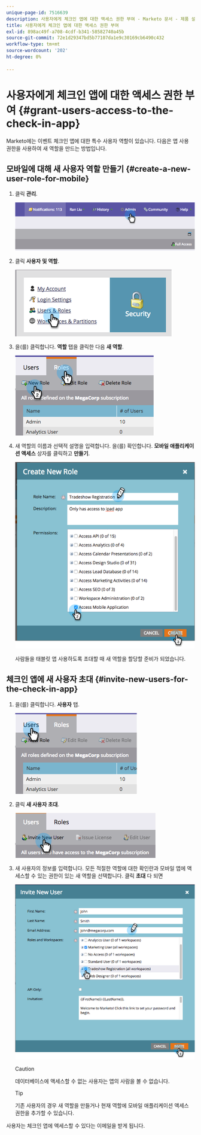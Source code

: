 ```yaml
---
unique-page-id: 7516639
description: 사용자에게 체크인 앱에 대한 액세스 권한 부여 - Marketo 문서 - 제품 설명서
title: 사용자에게 체크인 앱에 대한 액세스 권한 부여
exl-id: 898ac49f-a708-4cdf-b341-58582740a45b
source-git-commit: 72e1d29347bd5b77107da1e9c30169cb6490c432
workflow-type: tm+mt
source-wordcount: '202'
ht-degree: 0%

---
```


# 사용자에게 체크인 앱에 대한 액세스 권한 부여 {#grant-users-access-to-the-check-in-app}

Marketo에는 이벤트 체크인 앱에 대한 특수 사용자 역할이 있습니다. 다음은 앱 사용 권한을 사용하여 새 역할을 만드는 방법입니다.

## 모바일에 대해 새 사용자 역할 만들기 {#create-a-new-user-role-for-mobile}

1. 클릭 **관리**.

   ![](assets/image2015-6-2-10-3a39-3a31.png)

1. 클릭 **사용자 및 역할**.

   ![](assets/image2015-6-2-10-3a56-3a0.png)

1. 을(를) 클릭합니다. **역할** 탭을 클릭한 다음 **새 역할**.

   ![](assets/image2015-6-2-11-3a3-3a23.png)

1. 새 역할의 이름과 선택적 설명을 입력합니다. 을(를) 확인합니다. **모바일 애플리케이션 액세스** 상자를 클릭하고 **만들기**.

   ![](assets/image2015-6-2-11-3a4-3a58.png)

   사람들을 태블릿 앱 사용하도록 초대할 때 새 역할을 할당할 준비가 되었습니다.

## 체크인 앱에 새 사용자 초대 {#invite-new-users-for-the-check-in-app}

1. 을(를) 클릭합니다. **사용자** 탭.

   ![](assets/image2015-6-2-11-3a10-3a42.png)

1. 클릭 **새 사용자 초대**.

   ![](assets/image2015-6-2-11-3a11-3a32.png)

1. 새 사용자의 정보를 입력합니다. 모든 적절한 역할에 대한 확인란과 모바일 앱에 액세스할 수 있는 권한이 있는 새 역할을 선택합니다. 클릭 **초대** 다 되면

   ![](assets/image2015-6-2-11-3a16-3a26.png)

   >[!CAUTION]
   >
   >데이터베이스에 액세스할 수 없는 사용자는 앱의 사람을 볼 수 없습니다.

   >[!TIP]
   >
   >기존 사용자의 경우 새 역할을 만들거나 현재 역할에 모바일 애플리케이션 액세스 권한을 추가할 수 있습니다.

사용자는 체크인 앱에 액세스할 수 있다는 이메일을 받게 됩니다.
